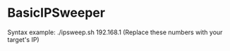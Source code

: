 # BasicIPSweeper
Syntax example: ./ipsweep.sh 192.168.1 (Replace these numbers with your target's IP)
